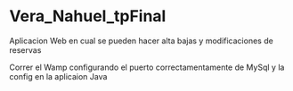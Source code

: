 # Vera_Nahuel_tpFinal

Aplicacion Web en cual se pueden hacer alta bajas y modificaciones de reservas

Correr el Wamp configurando el puerto correctamentamente de MySql y la config en la aplicaion Java

